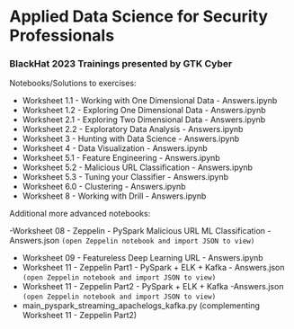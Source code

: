 # Applied Data Science for Security Professionals
### BlackHat 2023 Trainings presented by GTK Cyber

Notebooks/Solutions to exercises:

- Worksheet 1.1 - Working with One Dimensional Data - Answers.ipynb
- Worksheet 1.2 - Exploring One Dimensional Data - Answers.ipynb
- Worksheet 2.1 - Exploring Two Dimensional Data - Answers.ipynb
- Worksheet 2.2 - Exploratory Data Analysis - Answers.ipynb
- Worksheet 3 - Hunting with Data Science - Answers.ipynb
- Worksheet 4 - Data Visualization - Answers.ipynb
- Worksheet 5.1 - Feature Engineering - Answers.ipynb
- Worksheet 5.2 - Malicious URL Classification - Answers.ipynb
- Worksheet 5.3 - Tuning your Classifier - Answers.ipynb
- Worksheet 6.0 - Clustering - Answers.ipynb
- Worksheet 8 - Working with Drill - Answers.ipynb


Additional more advanced notebooks:

 -Worksheet 08 - Zeppelin - PySpark Malicious URL ML Classification - Answers.json ```(open Zeppelin notebook and import JSON to view)```
- Worksheet 09 - Featureless Deep Learning URL - Answers.ipynb
- Worksheet 11 - Zeppelin Part1 - PySpark + ELK + Kafka - Answers.json ```(open Zeppelin notebook and import JSON to view)```
- Worksheet 11 - Zeppelin Part2 - PySpark + ELK + Kafka -Answers.json ```(open Zeppelin notebook and import JSON to view)```
- main_pyspark_streaming_apachelogs_kafka.py (complementing Worksheet 11 - Zeppelin Part2)
